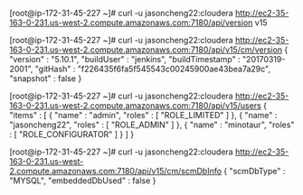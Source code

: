 [root@ip-172-31-45-227 ~]# curl -u jasoncheng22:cloudera http://ec2-35-163-0-231.us-west-2.compute.amazonaws.com:7180/api/version
v15

[root@ip-172-31-45-227 ~]# curl -u jasoncheng22:cloudera http://ec2-35-163-0-231.us-west-2.compute.amazonaws.com:7180/api/v15/cm/version
{
  "version" : "5.10.1",
  "buildUser" : "jenkins",
  "buildTimestamp" : "20170319-2001",
  "gitHash" : "f226435f6fa5f545543c00245900ae43bea7a29c",
  "snapshot" : false
}


[root@ip-172-31-45-227 ~]# curl -u jasoncheng22:cloudera http://ec2-35-163-0-231.us-west-2.compute.amazonaws.com:7180/api/v15/users
{
  "items" : [ {
    "name" : "admin",
    "roles" : [ "ROLE_LIMITED" ]
  }, {
    "name" : "jasoncheng22",
    "roles" : [ "ROLE_ADMIN" ]
  }, {
    "name" : "minotaur",
    "roles" : [ "ROLE_CONFIGURATOR" ]
  } ]
}

[root@ip-172-31-45-227 ~]# curl -u jasoncheng22:cloudera http://ec2-35-163-0-231.us-west-2.compute.amazonaws.com:7180/api/v15/cm/scmDbInfo
{
  "scmDbType" : "MYSQL",
  "embeddedDbUsed" : false
}
